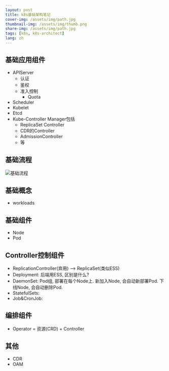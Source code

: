```yaml
---
layout: post
title: k8s基础架构笔记
cover-img: /assets/img/path.jpg
thumbnail-img: /assets/img/thumb.png
share-img: /assets/img/path.jpg
tags: [k8s, k8s-architect]
lang: zh
---
```


## 基础应用组件

* APIServer
  * 认证
  * 鉴权
  * 准入控制
    * Quota
* Scheduler
* Kubelet
* Etcd
* Kube-Controller Manager包括
  * ReplicaSet Controller
  * CDR的Controller
  * AdmissionController 
  * 等
    

## 基础流程

![基础流程](https://hugo-picture.oss-cn-beijing.aliyuncs.com/what-happens-when-k8s.svg)



## 基础概念

* workloads



## 基础组件

* Node
* Pod 

## Controller控制组件

* ReplicationController(弃用) --> ReplicaSet(类似ESS)
* Deployment: 后端用ESS, 区别是什么? 
* DaemonSet: Pod组, 部署在每个Node上. 新加入Node, 会自动新部署Pod. 下线Node, 会自动删除Pod.
* StatefulSets: 
* Job&CronJob: 

## 编排组件

* Operator = 资源(CRD) + Controller



## 其他

* CDR
* OAM






